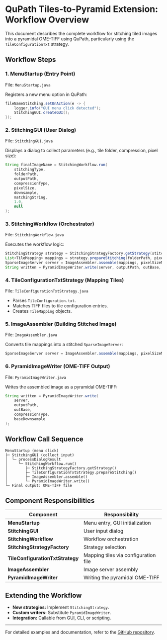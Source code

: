 # QuPath Tiles-to-Pyramid Extension: Workflow Overview

This document describes the complete workflow for stitching tiled images into a pyramidal OME-TIFF using QuPath, particularly using the `TileConfigurationTxt` strategy.

## Workflow Steps

### 1. **MenuStartup** (Entry Point)

File: `MenuStartup.java`

Registers a new menu option in QuPath:

```java
fileNameStitching.setOnAction(e -> {
    logger.info("GUI menu click detected");
    StitchingGUI.createGUI();
});
```

### 2. **StitchingGUI** (User Dialog)

File: `StitchingGUI.java`

Displays a dialog to collect parameters (e.g., tile folder, compression, pixel size):

```java
String finalImageName = StitchingWorkflow.run(
    stitchingType,
    folderPath,
    outputPath,
    compressionType,
    pixelSize,
    downsample,
    matchingString,
    1.0,
    null
);
```

### 3. **StitchingWorkflow** (Orchestrator)

File: `StitchingWorkflow.java`

Executes the workflow logic:

```java
StitchingStrategy strategy = StitchingStrategyFactory.getStrategy(stitchingType);
List<TileMapping> mappings = strategy.prepareStitching(folderPath, pixelSizeMicrons, baseDownsample, matchingString);
SparseImageServer server = ImageAssembler.assemble(mappings, pixelSizeMicrons, zSpacingMicrons);
String written = PyramidImageWriter.write(server, outputPath, outBase, compressionType, baseDownsample);
```

### 4. **TileConfigurationTxtStrategy** (Mapping Tiles)

File: `TileConfigurationTxtStrategy.java`

- Parses `TileConfiguration.txt`.
- Matches TIFF files to tile configuration entries.
- Creates `TileMapping` objects.

### 5. **ImageAssembler** (Building Stitched Image)

File: `ImageAssembler.java`

Converts tile mappings into a stitched `SparseImageServer`:

```java
SparseImageServer server = ImageAssembler.assemble(mappings, pixelSizeMicrons, zSpacingMicrons);
```

### 6. **PyramidImageWriter** (OME-TIFF Output)

File: `PyramidImageWriter.java`

Writes the assembled image as a pyramidal OME-TIFF:

```java
String written = PyramidImageWriter.write(
    server,
    outputPath,
    outBase,
    compressionType,
    baseDownsample
);
```

## Workflow Call Sequence

```
MenuStartup (menu click)
├─ StitchingGUI (collect input)
│  └─ processDialogResult
│     └─ StitchingWorkflow.run()
│        ├─ StitchingStrategyFactory.getStrategy()
│        ├─ TileConfigurationTxtStrategy.prepareStitching()
│        ├─ ImageAssembler.assemble()
│        └─ PyramidImageWriter.write()
└─ Final output: OME-TIFF file
```

## Component Responsibilities

| Component                  | Responsibility                        |
|----------------------------|---------------------------------------|
| **MenuStartup**            | Menu entry, GUI initialization        |
| **StitchingGUI**           | User input dialog                     |
| **StitchingWorkflow**      | Workflow orchestration                |
| **StitchingStrategyFactory**| Strategy selection                    |
| **TileConfigurationTxtStrategy** | Mapping tiles via configuration file|
| **ImageAssembler**         | Image server assembly                 |
| **PyramidImageWriter**     | Writing the pyramidal OME-TIFF        |

## Extending the Workflow

- **New strategies:** Implement `StitchingStrategy`.
- **Custom writers:** Substitute `PyramidImageWriter`.
- **Integration:** Callable from GUI, CLI, or scripting.

---

For detailed examples and documentation, refer to the [GitHub repository](https://github.com/MichaelSNelson/qupath-extension-tiles-to-pyramid).
